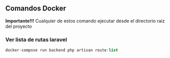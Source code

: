 ## Comandos Docker

**Importante!!!** Cualquier de estos comando ejecutar desde el directorio raiz del proyecto

### Ver lista de rutas laravel

~~~php
docker-compose run backend php artisan route:list
~~~